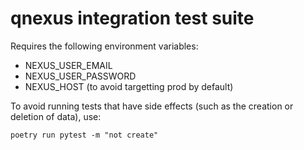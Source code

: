 # qnexus integration test suite

Requires the following environment variables:

- NEXUS_USER_EMAIL
- NEXUS_USER_PASSWORD
- NEXUS_HOST (to avoid targetting prod by default)


To avoid running tests that have side effects (such as the creation or deletion of data), use:

```
poetry run pytest -m "not create"
